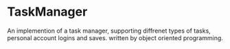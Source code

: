 # TaskManager

An implemention of a task manager, supporting diffrenet types of tasks, personal account logins and saves.
written by object oriented programming.
